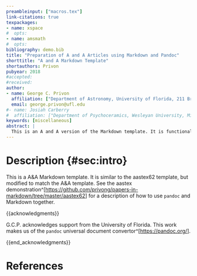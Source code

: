```yaml
---
preambleinput: ["macros.tex"]
link-citations: true
texpackages:
- name: xspace
#  opts:
- name: amsmath
#  opts:
bibliography: demo.bib
title: "Preparation of A and A Articles using Markdown and Pandoc"
shorttitle: "A and A Markdown Template"
shortauthors: Privon
pubyear: 2018
#accepted:
#received:
author:
- name: George C. Privon
  affiliation: ["Department of Astronomy, University of Florida, 211 Bryant Space Sciences Center, Gainesville, 32611 FL, USA"]
  email: george.privon@ufl.edu
#- name: Josiah Carberry
#  affiliation: ["Department of Psychoceramics, Wesleyan University, Middletown, CT", "Department of Psychoceramics, Brown University: Providence, RI"]
keywords: [miscellaneous]
abstract: |
  This is an A and A version of the Markdown template. It is functionally very similar to the aastex62 template. This is the "traditional abstract" format.
---
```


# Description {#sec:intro}

This is a A\&A Markdown template.
It is similar to the aastex62 template, but modified to match the A\&A template.
See the aastex demonstration^[<https://github.com/privong/papers-in-markdown/tree/master/aastex62>] for a description of how to use `pandoc` and Markdown together.

{{acknowledgments}}

G.C.P. acknowledges support from the University of Florida.
This work makes us of the `pandoc` universal document convertor^[<https://pandoc.org/>].

{{end_acknowledgments}}

# References
